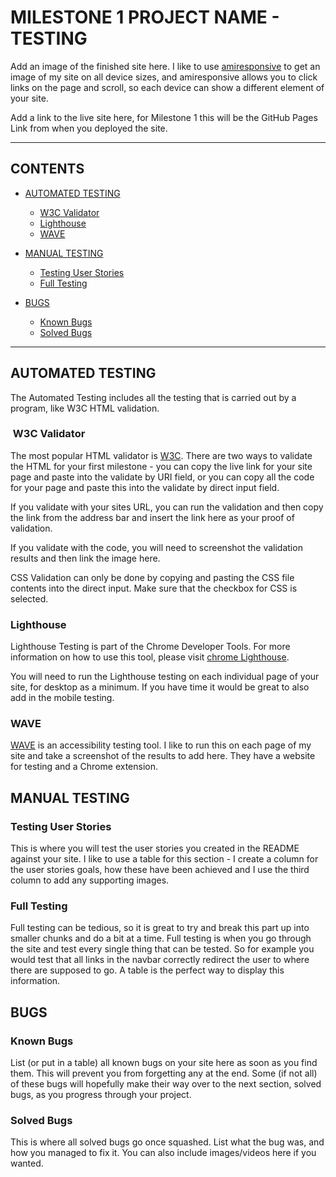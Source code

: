 # MILESTONE 1 PROJECT NAME - TESTING

Add an image of the finished site here. I like to use [amiresponsive](https://ui.dev/amiresponsive) to get an image of my site on all device sizes, and amiresponsive allows you to click links on the page and scroll, so each device can show a different element of your site.

Add a link to the live site here, for Milestone 1 this will be the GitHub Pages Link from when you deployed the site.

---

## CONTENTS

* [AUTOMATED TESTING](#AUTOMATED-TESTING)
  * [W3C Validator](#W3C-Validator)
  * [Lighthouse](#Lighthouse)
  * [WAVE](#WAVE)

* [MANUAL TESTING](#MANUAL-TESTING)
  * [Testing User Stories](#Testing-User-Stories)
  * [Full Testing](#Full-Testing)

* [BUGS](#BUGS)
  * [Known Bugs](#Known-Bugs)
  * [Solved Bugs](#Solved-Bugs)

---

## AUTOMATED TESTING

The Automated Testing includes all the testing that is carried out by a program, like W3C HTML validation.

###  W3C Validator

The most popular HTML validator is [W3C](https://validator.w3.org/). There are two ways to validate the HTML for your first milestone - you can copy the live link for your site page and paste into the validate by URI field, or you can copy all the code for your page and paste this into the validate by direct input field.

If you validate with your sites URL, you can run the validation and then copy the link from the address bar and insert the link here as your proof of validation.

If you validate with the code, you will need to screenshot the validation results and then link the image here.

CSS Validation can only be done by copying and pasting the CSS file contents into the direct input. Make sure that the checkbox for CSS is selected.

### Lighthouse

Lighthouse Testing is part of the Chrome Developer Tools. For more information on how to use this tool, please visit [chrome Lighthouse](https://chrome.google.com/webstore/detail/lighthouse/blipmdconlkpinefehnmjammfjpmpbjk?hl=en#:~:text=Lighthouse%20is%20an%20open%2Dsource,how%20well%20the%20page%20did.).

You will need to run the Lighthouse testing on each individual page of your site, for desktop as a minimum. If you have time it would be great to also add in the mobile testing.

### WAVE

[WAVE](https://wave.webaim.org/) is an accessibility testing tool. I like to run this on each page of my site and take a screenshot of the results to add here. They have a website for testing and a Chrome extension.

## MANUAL TESTING

### Testing User Stories

This is where you will test the user stories you created in the README against your site. I like to use a table for this section - I create a column for the user stories goals, how these have been achieved and I use the third column to add any supporting images.

### Full Testing

Full testing can be tedious, so it is great to try and break this part up into smaller chunks and do a bit at a time. Full testing is when you go through the site and test every single thing that can be tested. So for example you would test that all links in the navbar correctly redirect the user to where there are supposed to go. A table is the perfect way to display this information.

## BUGS

### Known Bugs

List (or put in a table) all known bugs on your site here as soon as you find them. This will prevent you from forgetting any at the end. Some (if not all) of these bugs will hopefully make their way over to the next section, solved bugs, as you progress through your project.

### Solved Bugs

This is where all solved bugs go once squashed. List what the bug was, and how you managed to fix it. You can also include images/videos here if you wanted.